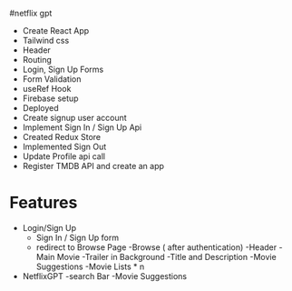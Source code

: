 #netflix gpt

- Create React App
- Tailwind css
- Header
- Routing
- Login, Sign Up Forms
- Form Validation
- useRef Hook
- Firebase setup
- Deployed
- Create signup user account
- Implement Sign In / Sign Up Api
- Created Redux Store
- Implemented Sign Out
- Update Profile api call
- Register TMDB API and create an app


# Features
- Login/Sign Up
    - Sign In / Sign Up form
    - redirect to Browse Page
-Browse ( after authentication)
    -Header
    -Main Movie
        -Trailer in Background
        -Title and Description
        -Movie Suggestions
            -Movie Lists * n 
- NetflixGPT
    -search Bar
    -Movie Suggestions
